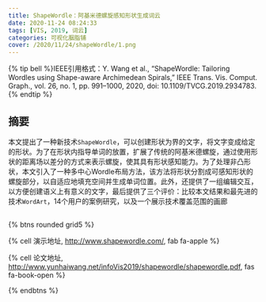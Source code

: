 ```yaml
---
title: ShapeWordle：阿基米德螺旋感知形状生成词云
date: 2020-11-24 08:24:33
tags: [VIS, 2019, 词云]
categories: 可视化胭脂铺
cover: /2020/11/24/shapeWordle/1.png
---
```


{% tip bell %}IEEE引用格式：Y. Wang et al., “ShapeWordle: Tailoring Wordles using Shape-aware Archimedean Spirals,” IEEE Trans. Vis. Comput. Graph., vol. 26, no. 1, pp. 991–1000, 2020, doi: 10.1109/TVCG.2019.2934783.{% endtip %}

## 摘要

本文提出了一种新技术`ShapeWordle`，可以创建形状为界的文字，将文字变成给定的形状。为了在形状内指导单词的放置，扩展了传统的阿基米德螺旋，通过使用形状的距离场以差分的方式来表示螺旋，使其具有形状感知能力。为了处理非凸形状，本文引入了一种多中心Wordle布局方法，该方法将形状分割成可感知形状的螺旋部分，以自适应地填充空间并生成单词位置。此外，还提供了一组编辑交互，以方便创建语义上有意义的文字，最后提供了三个评价：比较本文结果和最先进的技术`WordArt`，14个用户的案例研究，以及一个展示技术覆盖范围的画廊

## 


{% btns rounded grid5 %}

{% cell 演示地址, http://www.shapewordle.com/, fab fa-apple %}

{% cell 论文地址, http://www.yunhaiwang.net/infoVis2019/shapewordle/shapewordle.pdf, fas fa-book-open %}

{% endbtns %}



